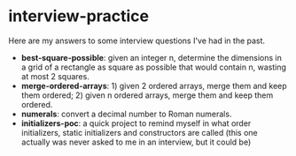 # interview-practice
Here are my answers to some interview questions I've had in the past.

- **best-square-possible**: given an integer n, determine the dimensions in a grid of a rectangle as square as possible that would contain n, wasting at most 2 squares.
- **merge-ordered-arrays**: 1) given 2 ordered arrays, merge them and keep them ordered; 2) given n ordered arrays, merge them and keep them ordered.
- **numerals**: convert a decimal number to Roman numerals.
- **initializers-poc**: a quick project to remind myself in what order initializers, static initializers and constructors are called (this one actually was never asked to me in an interview, but it could be)

